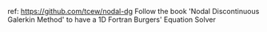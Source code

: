 
ref: https://github.com/tcew/nodal-dg
Follow the book 'Nodal Discontinuous Galerkin Method' to have a 1D Fortran Burgers' Equation Solver
